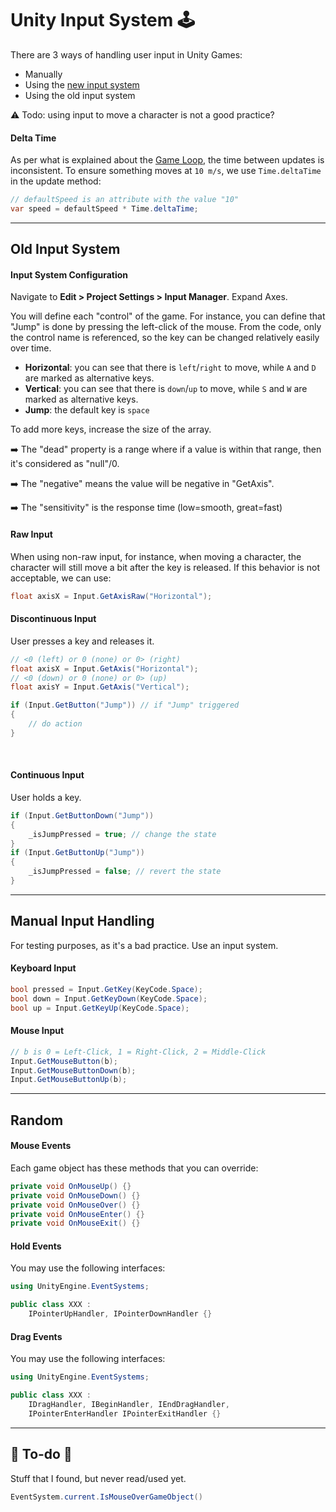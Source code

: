 # Unity Input System 🕹️

<div class="row row-cols-lg-2"><div>

There are 3 ways of handling user input in Unity Games:

* Manually
* Using the [new input system](https://docs.unity3d.com/Packages/com.unity.inputsystem@1.8/manual/index.html)
* Using the old input system

⚠️ Todo: using input to move a character is not a good practice?
</div><div>

#### Delta Time

As per what is explained about the [Game Loop](/games/_knowledge/game-engines/index.md#frames-per-second-fps), the time between updates is inconsistent. To ensure something moves at `10 m/s`, we use `Time.deltaTime` in the update method:

```cs
// defaultSpeed is an attribute with the value "10"
var speed = defaultSpeed * Time.deltaTime; 
```
</div></div>

<hr class="sep-both">

## Old Input System

<div class="row row-cols-lg-2"><div>

#### Input System Configuration

Navigate to **Edit > Project Settings > Input Manager**. Expand Axes.

You will define each "control" of the game. For instance, you can define that "Jump" is done by pressing the left-click of the mouse. From the code, only the control name is referenced, so the key can be changed relatively easily over time.

* **Horizontal**: you can see that there is `left`/`right` to move, while `A` and `D` are marked as alternative keys.
* **Vertical**: you can see that there is `down`/`up` to move, while `S` and `W` are marked as alternative keys.
* **Jump**: the default key is `space`

To add more keys, increase the size of the array.

➡️ The "dead" property is a range where if a value is within that range, then it's considered as "null"/0.

➡️ The "negative" means the value will be negative in "GetAxis".

➡️ The "sensitivity" is the response time (low=smooth, great=fast)

#### Raw Input

When using non-raw input, for instance, when moving a character, the character will still move a bit after the key is released. If this behavior is not acceptable, we can use:

```cs
float axisX = Input.GetAxisRaw("Horizontal");
```
</div><div>

#### Discontinuous Input

User presses a key and releases it.

```cs
// <0 (left) or 0 (none) or 0> (right)
float axisX = Input.GetAxis("Horizontal");
// <0 (down) or 0 (none) or 0> (up)
float axisY = Input.GetAxis("Vertical");

if (Input.GetButton("Jump")) // if "Jump" triggered
{
    // do action
}
```

<br>

#### Continuous Input

User holds a key.

```cs
if (Input.GetButtonDown("Jump"))
{
    _isJumpPressed = true; // change the state
}
if (Input.GetButtonUp("Jump"))
{
    _isJumpPressed = false; // revert the state
}
```
</div></div>

<hr class="sep-both">

## Manual Input Handling

<div class="row row-cols-lg-2"><div>

For testing purposes, as it's a bad practice. Use an input system.

#### Keyboard Input

```cs
bool pressed = Input.GetKey(KeyCode.Space);
bool down = Input.GetKeyDown(KeyCode.Space);
bool up = Input.GetKeyUp(KeyCode.Space);
```
</div><div>

#### Mouse Input

```cs
// b is 0 = Left-Click, 1 = Right-Click, 2 = Middle-Click
Input.GetMouseButton(b);
Input.GetMouseButtonDown(b);
Input.GetMouseButtonUp(b);
```
</div></div>

<hr class="sep-both">

## Random

<div class="row row-cols-lg-2"><div>

#### Mouse Events

Each game object has these methods that you can override:

```cs
private void OnMouseUp() {}
private void OnMouseDown() {}
private void OnMouseOver() {}
private void OnMouseEnter() {}
private void OnMouseExit() {}
```
</div><div>

#### Hold Events

You may use the following interfaces:

```cs
using UnityEngine.EventSystems;

public class XXX : 
    IPointerUpHandler, IPointerDownHandler {}
```

#### Drag Events

You may use the following interfaces:

```cs
using UnityEngine.EventSystems;

public class XXX : 
    IDragHandler, IBeginHandler, IEndDragHandler,
    IPointerEnterHandler IPointerExitHandler {}
```
</div></div>

<hr class="sep-both">

## 👻 To-do 👻

Stuff that I found, but never read/used yet.

<div class="row row-cols-lg-2"><div>

```cs
EventSystem.current.IsMouseOverGameObject()
```
</div><div>
</div></div>